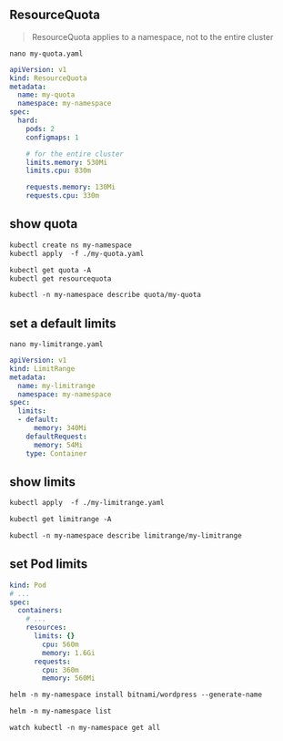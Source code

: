 ## ResourceQuota
> ResourceQuota applies to a namespace, not to the entire cluster

`nano my-quota.yaml`
```yaml
apiVersion: v1
kind: ResourceQuota
metadata:
  name: my-quota
  namespace: my-namespace
spec:
  hard:
    pods: 2
    configmaps: 1

    # for the entire cluster
    limits.memory: 530Mi
    limits.cpu: 830m

    requests.memory: 130Mi
    requests.cpu: 330m
```


## show quota
```txt
kubectl create ns my-namespace
kubectl apply  -f ./my-quota.yaml

kubectl get quota -A
kubectl get resourcequota

kubectl -n my-namespace describe quota/my-quota
```


## set a default limits
`nano my-limitrange.yaml`
```yaml
apiVersion: v1
kind: LimitRange
metadata:
  name: my-limitrange
  namespace: my-namespace
spec:
  limits:
  - default:
      memory: 340Mi
    defaultRequest:
      memory: 54Mi
    type: Container
```


## show limits
```txt
kubectl apply  -f ./my-limitrange.yaml

kubectl get limitrange -A

kubectl -n my-namespace describe limitrange/my-limitrange
```


## set Pod limits
```yaml
kind: Pod
# ...
spec:
  containers:
    # ...
    resources:
      limits: {}
        cpu: 560m
        memory: 1.6Gi
      requests:
        cpu: 360m
        memory: 560Mi
```


```txt
helm -n my-namespace install bitnami/wordpress --generate-name

helm -n my-namespace list

watch kubectl -n my-namespace get all
```
